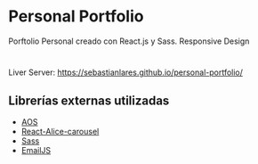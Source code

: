 # Personal Portfolio

Porftolio Personal creado con React.js y Sass. Responsive Design

#

Liver Server: https://sebastianlares.github.io/personal-portfolio/

## Librerías externas utilizadas

- [AOS](https://www.npmjs.com/package/aos)
- [React-Alice-carousel](https://www.npmjs.com/package/react-alice-carousel)
- [Sass](https://www.npmjs.com/package/sass)
- [EmailJS](https://www.npmjs.com/package/emailjs-com)
